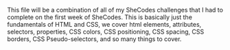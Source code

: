 This file will be a combination of all of my SheCodes challenges that I had to complete on the first week of SheCodes. This is basically just the fundamentals of HTML and CSS, we cover html elements, attributes, selectors, properties, CSS colors, CSS positioning, CSS spacing, CSS borders, CSS Pseudo-selectors, and so many things to cover. 
